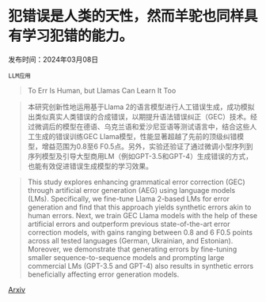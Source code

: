 # 犯错误是人类的天性，然而羊驼也同样具有学习犯错的能力。

发布时间：2024年03月08日

`LLM应用`

> To Err Is Human, but Llamas Can Learn It Too

> 本研究创新性地运用基于Llama 2的语言模型进行人工错误生成，成功模拟出类似真实人类错误的合成错误，以期提升语法错误纠正（GEC）技术。经过微调后的模型在德语、乌克兰语和爱沙尼亚语等测试语言中，结合这些人工生成的错误训练GEC Llama模型，性能显著超越了先前的顶级纠错模型，增益范围为0.8至6 F0.5点。另外，实验还验证了通过微调小型序列到序列模型及引导大型商用LM（例如GPT-3.5和GPT-4）生成错误的方式，也能有效促进错误生成模型的学习效果。

> This study explores enhancing grammatical error correction (GEC) through artificial error generation (AEG) using language models (LMs). Specifically, we fine-tune Llama 2-based LMs for error generation and find that this approach yields synthetic errors akin to human errors. Next, we train GEC Llama models with the help of these artificial errors and outperform previous state-of-the-art error correction models, with gains ranging between 0.8 and 6 F0.5 points across all tested languages (German, Ukrainian, and Estonian). Moreover, we demonstrate that generating errors by fine-tuning smaller sequence-to-sequence models and prompting large commercial LMs (GPT-3.5 and GPT-4) also results in synthetic errors beneficially affecting error generation models.

[Arxiv](https://arxiv.org/abs/2403.05493)